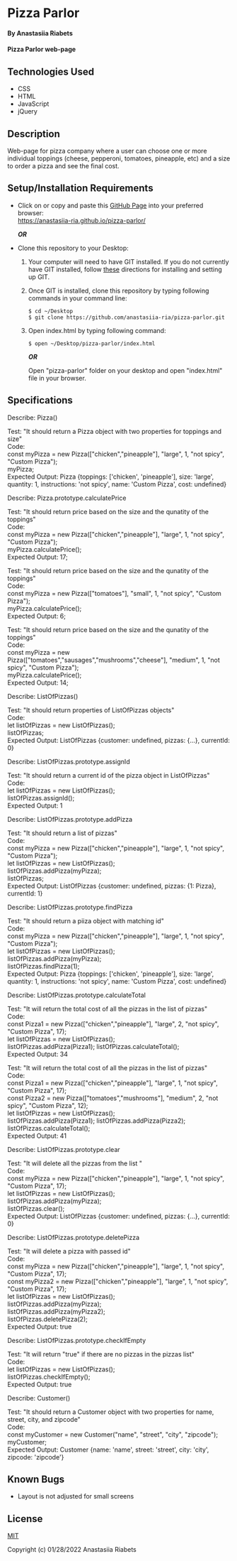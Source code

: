 # Pizza Parlor

#### By Anastasiia Riabets

#### Pizza Parlor web-page

## Technologies Used

* CSS
* HTML
* JavaScript
* jQuery

## Description

Web-page for pizza company where a user can choose one or more individual toppings (cheese, pepperoni, tomatoes, pineapple, etc) and a size to order a pizza and see the final cost.

## Setup/Installation Requirements

* Click on or copy and paste this [GitHub Page](https://anastasiia-ria.github.io/pizza-parlor/) into your preferred browser:<br>https://anastasiia-ria.github.io/pizza-parlor/

  ***OR***

* Clone this repository to your Desktop:
  1. Your computer will need to have GIT installed. If you do not currently have GIT installed, follow [these](https://docs.github.com/en/get-started/quickstart/set-up-git) directions for installing and setting up GIT.
  2. Once GIT is installed, clone this repository by typing following commands in your command line:
      ```
      $ cd ~/Desktop
      $ git clone https://github.com/anastasiia-ria/pizza-parlor.git
      ```
  3. Open index.html by typing following command: 
      ```
      $ open ~/Desktop/pizza-parlor/index.html
      ```
      ***OR***

      Open "pizza-parlor" folder on your desktop and open "index.html" file in your browser.

## Specifications

Describe: Pizza()

Test: "It should return a Pizza object with two properties for toppings and size"  
Code:  
const myPizza = new Pizza(["chicken","pineapple"], "large", 1, "not spicy", "Custom Pizza");  
myPizza;  
Expected Output: Pizza {toppings: ['chicken', 'pineapple'], size: 'large', quantity: 1, instructions: 'not spicy', name: 'Custom Pizza', cost: undefined}

Describe: Pizza.prototype.calculatePrice

Test: "It should return price based on the size and the qunatity of the toppings"  
Code:  
const myPizza = new Pizza(["chicken","pineapple"], "large", 1, "not spicy", "Custom Pizza");  
myPizza.calculatePrice();  
Expected Output: 17;

Test: "It should return price based on the size and the qunatity of the toppings"  
Code:  
const myPizza = new Pizza(["tomatoes"], "small", 1, "not spicy", "Custom Pizza");  
myPizza.calculatePrice();  
Expected Output: 6;

Test: "It should return price based on the size and the qunatity of the toppings"  
Code:  
const myPizza = new Pizza(["tomatoes","sausages","mushrooms","cheese"], "medium", 1, "not spicy", "Custom Pizza");  
myPizza.calculatePrice();  
Expected Output: 14;

Describe: ListOfPizzas()

Test: "It should return properties of ListOfPizzas objects"  
Code:  
let listOfPizzas = new ListOfPizzas();  
listOfPizzas;  
Expected Output: ListOfPizzas {customer: undefined, pizzas: {…}, currentId: 0}

Describe: ListOfPizzas.prototype.assignId

Test: "It should return a current id of the pizza object in ListOfPizzas"  
Code:  
let listOfPizzas = new ListOfPizzas();  
listOfPizzas.assignId();  
Expected Output: 1

Describe: ListOfPizzas.prototype.addPizza

Test: "It should return a list of pizzas"  
Code:  
const myPizza = new Pizza(["chicken","pineapple"], "large", 1, "not spicy", "Custom Pizza");  
let listOfPizzas = new ListOfPizzas();  
listOfPizzas.addPizza(myPizza);  
listOfPizzas;  
Expected Output: ListOfPizzas {customer: undefined, pizzas: {1: Pizza}, currentId: 1}

Describe: ListOfPizzas.prototype.findPizza

Test: "It should return a piiza object with matching id"  
Code:  
const myPizza = new Pizza(["chicken","pineapple"], "large", 1, "not spicy", "Custom Pizza");  
let listOfPizzas = new ListOfPizzas();  
listOfPizzas.addPizza(myPizza);  
listOfPizzas.findPizza(1);  
Expected Output: Pizza {toppings: ['chicken', 'pineapple'], size: 'large', quantity: 1, instructions: 'not spicy', name: 'Custom Pizza', cost: undefined}

Describe: ListOfPizzas.prototype.calculateTotal

Test: "It will return the total cost of all the pizzas in the list of pizzas"  
Code:  
const Pizza1 = new Pizza(["chicken","pineapple"], "large", 2, "not spicy", "Custom Pizza", 17);   
let listOfPizzas = new ListOfPizzas();  
listOfPizzas.addPizza(Pizza1); 
listOfPizzas.calculateTotal();  
Expected Output: 34

Test: "It will return the total cost of all the pizzas in the list of pizzas"  
Code:  
const Pizza1 = new Pizza(["chicken","pineapple"], "large", 1, "not spicy", "Custom Pizza", 17);  
const Pizza2 = new Pizza(["tomatoes","mushrooms"], "medium", 2, "not spicy", "Custom Pizza", 12);  
let listOfPizzas = new ListOfPizzas();  
listOfPizzas.addPizza(Pizza1); 
listOfPizzas.addPizza(Pizza2);
listOfPizzas.calculateTotal();  
Expected Output: 41

Describe:  ListOfPizzas.prototype.clear

Test: "It will delete all the pizzas from the list "  
Code:  
const myPizza = new Pizza(["chicken","pineapple"], "large", 1, "not spicy", "Custom Pizza", 17);  
let listOfPizzas = new ListOfPizzas();  
listOfPizzas.addPizza(myPizza);  
listOfPizzas.clear();  
Expected Output: ListOfPizzas {customer: undefined, pizzas: {…}, currentId: 0}

Describe:  ListOfPizzas.prototype.deletePizza

Test: "It will delete a pizza with passed id"  
Code:  
const myPizza = new Pizza(["chicken","pineapple"], "large", 1, "not spicy", "Custom Pizza", 17);  
const myPizza2 = new Pizza(["chicken","pineapple"], "large", 1, "not spicy", "Custom Pizza", 17);  
let listOfPizzas = new ListOfPizzas();  
listOfPizzas.addPizza(myPizza);  
listOfPizzas.addPizza(myPizza2);  
listOfPizzas.deletePizza(2);  
Expected Output: true

Describe: ListOfPizzas.prototype.checkIfEmpty

Test: "It will return "true" if there are no pizzas in the pizzas list"  
Code:  
let listOfPizzas = new ListOfPizzas();  
listOfPizzas.checkIfEmpty();  
Expected Output: true

Describe: Customer()

Test: "It should return a Customer object with two properties for name, street, city, and zipcode"  
Code:  
const myCustomer = new Customer("name", "street", "city", "zipcode");  
myCustomer;  
Expected Output: Customer {name: 'name', street: 'street', city: 'city', zipcode: 'zipcode'}

## Known Bugs

* Layout is not adjusted for small screens

## License

[MIT](https://opensource.org/licenses/MIT)

Copyright (c) 01/28/2022 Anastasiia Riabets
